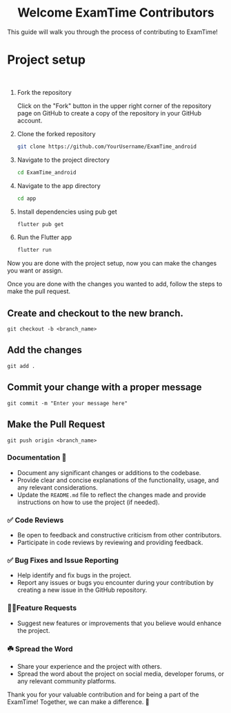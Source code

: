 <h1 style="text-align: center;">Welcome ExamTime Contributors </h1>

This guide will walk you through the process of contributing to ExamTime!

# Project setup

<br>

1. Fork the repository

    Click on the "Fork" button in the upper right corner of the repository page on GitHub to create a copy of the repository in your GitHub account.

2. Clone the forked repository

    ```bash
    git clone https://github.com/YourUsername/ExamTime_android
    ```

3. Navigate to the project directory

    ```bash
    cd ExamTime_android
    ```

4. Navigate to the app directory

    ```bash
    cd app
    ```

5. Install dependencies using pub get

    ```bash
    flutter pub get
    ```

6. Run the Flutter app

    ```bash
    flutter run
    ```

Now you are done with the project setup, now you can make the changes you want or assign.

Once you are done with the changes you wanted to add, follow the steps to make the pull request.

## Create and checkout to the new branch.

`git checkout -b <branch_name>`

## Add the changes

`git add .`

## Commit your change with a proper message

`git commit -m "Enter your message here"`

## Make the Pull Request

`git push origin <branch_name>`

### Documentation 📑

- Document any significant changes or additions to the codebase.
- Provide clear and concise explanations of the functionality, usage, and any relevant considerations.
- Update the `README.md` file to reflect the changes made and provide instructions on how to use the project (if needed).

### ✅ Code Reviews

- Be open to feedback and constructive criticism from other contributors.
- Participate in code reviews by reviewing and providing feedback.

### ✅ Bug Fixes and Issue Reporting

- Help identify and fix bugs in the project.
- Report any issues or bugs you encounter during your contribution by creating a new issue in the GitHub repository.

### 🚀🚀Feature Requests

- Suggest new features or improvements that you believe would enhance the project.

### ☘️ Spread the Word

- Share your experience and the project with others.
- Spread the word about the project on social media, developer forums, or any relevant community platforms.

Thank you for your valuable contribution and for being a part of the ExamTime! Together, we can make a difference. 🚀
